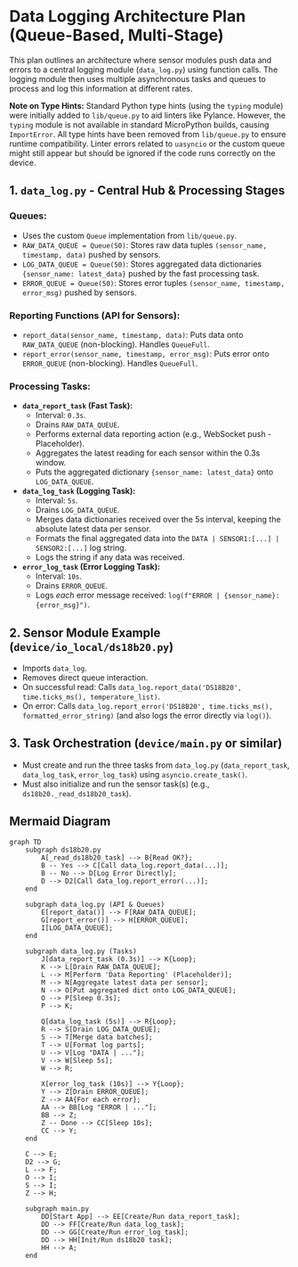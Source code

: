 # Data Logging Architecture Plan (Queue-Based, Multi-Stage)

This plan outlines an architecture where sensor modules push data and errors to a central logging module (`data_log.py`) using function calls. The logging module then uses multiple asynchronous tasks and queues to process and log this information at different rates.

**Note on Type Hints:** Standard Python type hints (using the `typing` module) were initially added to `lib/queue.py` to aid linters like Pylance. However, the `typing` module is not available in standard MicroPython builds, causing `ImportError`. All type hints have been removed from `lib/queue.py` to ensure runtime compatibility. Linter errors related to `uasyncio` or the custom queue might still appear but should be ignored if the code runs correctly on the device.

## 1. `data_log.py` - Central Hub & Processing Stages

### Queues:

- Uses the custom `Queue` implementation from `lib/queue.py`.
- `RAW_DATA_QUEUE = Queue(50)`: Stores raw data tuples `(sensor_name, timestamp, data)` pushed by sensors.
- `LOG_DATA_QUEUE = Queue(50)`: Stores aggregated data dictionaries `{sensor_name: latest_data}` pushed by the fast processing task.
- `ERROR_QUEUE = Queue(50)`: Stores error tuples `(sensor_name, timestamp, error_msg)` pushed by sensors.

### Reporting Functions (API for Sensors):

- `report_data(sensor_name, timestamp, data)`: Puts data onto `RAW_DATA_QUEUE` (non-blocking). Handles `QueueFull`.
- `report_error(sensor_name, timestamp, error_msg)`: Puts error onto `ERROR_QUEUE` (non-blocking). Handles `QueueFull`.

### Processing Tasks:

- **`data_report_task` (Fast Task):**
  - Interval: `0.3s`.
  - Drains `RAW_DATA_QUEUE`.
  - Performs external data reporting action (e.g., WebSocket push - Placeholder).
  - Aggregates the latest reading for each sensor within the 0.3s window.
  - Puts the aggregated dictionary `{sensor_name: latest_data}` onto `LOG_DATA_QUEUE`.
- **`data_log_task` (Logging Task):**
  - Interval: `5s`.
  - Drains `LOG_DATA_QUEUE`.
  - Merges data dictionaries received over the 5s interval, keeping the absolute latest data per sensor.
  - Formats the final aggregated data into the `DATA | SENSOR1:[...] | SENSOR2:[...]` log string.
  - Logs the string if any data was received.
- **`error_log_task` (Error Logging Task):**
  - Interval: `10s`.
  - Drains `ERROR_QUEUE`.
  - Logs _each_ error message received: `log(f"ERROR | {sensor_name}: {error_msg}")`.

## 2. Sensor Module Example (`device/io_local/ds18b20.py`)

- Imports `data_log`.
- Removes direct queue interaction.
- On successful read: Calls `data_log.report_data('DS18B20', time.ticks_ms(), temperature_list)`.
- On error: Calls `data_log.report_error('DS18B20', time.ticks_ms(), formatted_error_string)` (and also logs the error directly via `log()`).

## 3. Task Orchestration (`device/main.py` or similar)

- Must create and run the three tasks from `data_log.py` (`data_report_task`, `data_log_task`, `error_log_task`) using `asyncio.create_task()`.
- Must also initialize and run the sensor task(s) (e.g., `ds18b20._read_ds18b20_task`).

## Mermaid Diagram

```mermaid
graph TD
    subgraph ds18b20.py
        A[_read_ds18b20_task] --> B{Read OK?};
        B -- Yes --> C[Call data_log.report_data(...)];
        B -- No --> D[Log Error Directly];
        D --> D2[Call data_log.report_error(...)];
    end

    subgraph data_log.py (API & Queues)
        E[report_data()] --> F[RAW_DATA_QUEUE];
        G[report_error()] --> H[ERROR_QUEUE];
        I[LOG_DATA_QUEUE];
    end

    subgraph data_log.py (Tasks)
        J[data_report_task (0.3s)] --> K{Loop};
        K --> L[Drain RAW_DATA_QUEUE];
        L --> M[Perform 'Data Reporting' (Placeholder)];
        M --> N[Aggregate latest data per sensor];
        N --> O[Put aggregated dict onto LOG_DATA_QUEUE];
        O --> P[Sleep 0.3s];
        P --> K;

        Q[data_log_task (5s)] --> R{Loop};
        R --> S[Drain LOG_DATA_QUEUE];
        S --> T[Merge data batches];
        T --> U[Format log parts];
        U --> V[Log "DATA | ..."];
        V --> W[Sleep 5s];
        W --> R;

        X[error_log_task (10s)] --> Y{Loop};
        Y --> Z[Drain ERROR_QUEUE];
        Z --> AA{For each error};
        AA --> BB[Log "ERROR | ..."];
        BB --> Z;
        Z -- Done --> CC[Sleep 10s];
        CC --> Y;
    end

    C --> E;
    D2 --> G;
    L --> F;
    O --> I;
    S --> I;
    Z --> H;

    subgraph main.py
        DD[Start App] --> EE[Create/Run data_report_task];
        DD --> FF[Create/Run data_log_task];
        DD --> GG[Create/Run error_log_task];
        DD --> HH[Init/Run ds18b20 task];
        HH --> A;
    end
```
